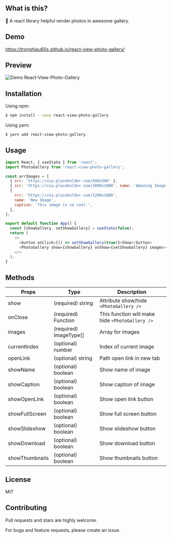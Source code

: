 ## What is this?

📸 A react library helpful render photos in awesome gallery.

## Demo

https://tronghieu60s.github.io/react-view-photo-gallery/

## Preview

![Demo React-View-Photo-Gallery](https://i.imgur.com/GEii94Y.png)

## Installation

Using npm:

```bash
$ npm install --save react-view-photo-gallery
```

Using yarn:

```bash
$ yarn add react-view-photo-gallery
```

## Usage

```js
import React, { useState } from 'react';
import PhotoGallery from 'react-view-photo-gallery';

const arrImages = [
  { src: 'https://via.placeholder.com/500x500' },
  { src: 'https://via.placeholder.com/1000x1000', name: 'Amazing Image' },
  {
    src: 'https://via.placeholder.com/1200x1800',
    name: 'New Image',
    caption: 'This image is so cool.',
  },
];

export default function App() {
  const [showGallery, setShowGallery] = useState(false);
  return (
    <>
      <button onClick={() => setShowGallery(true)}>Show</button>
      <PhotoGallery show={showGallery} onShow={setShowGallery} images={arrImages} />
    </>
  );
}
```

## Methods

| Props          | Type                   | Description                                     |
| -------------- | ---------------------- | ----------------------------------------------- |
| show           | (required) string      | Attribute show/hide `<PhotoGallery />`          |
| onClose        | (required) Function    | This function will make hide `<PhotoGallery />` |
| images         | (required) ImageType[] | Array for images                                |
| currentIndex   | (optional) number      | Index of current image                          |
| openLink       | (optional) string      | Path open link in new tab                       |
| showName       | (optional) boolean     | Show name of image                              |
| showCaption    | (optional) boolean     | Show caption of image                           |
| showOpenLink   | (optional) boolean     | Show open link button                           |
| showFullScreen | (optional) boolean     | Show full screen button                         |
| showSlideshow  | (optional) boolean     | Show slideshow button                           |
| showDownload   | (optional) boolean     | Show download button                            |
| showThumbnails | (optional) boolean     | Show thumbnails button                          |

## License

MIT

## Contributing

Pull requests and stars are highly welcome.

For bugs and feature requests, please create an issue.
